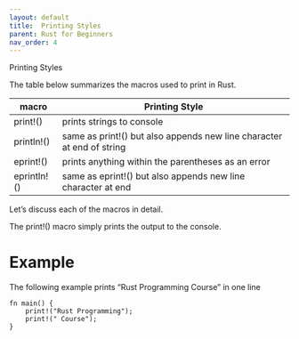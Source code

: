 ```yaml
---
layout: default
title:  Printing Styles
parent: Rust for Beginners
nav_order: 4
---
```


Printing Styles

The table below summarizes the macros used to print in Rust.



| macro 	| Printing Style  	|
|-	|-	|
| print!() 	| prints strings to console  	|
| println!() 	| same as print!() but also appends new line character at end of string 	|
| eprint!() 	| prints anything within the parentheses as an error 	|
| eprintln!() 	| same as eprint!() but also appends new line character at end  	|


Let’s discuss each of the macros in detail.

The print!() macro simply prints the output to the console.
# Example 
The following example prints “Rust Programming Course” in one line

```
fn main() {
    print!("Rust Programming");
    print!(" Course");
}

```
